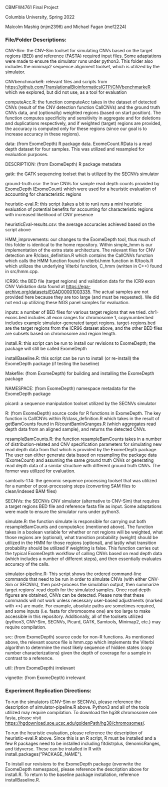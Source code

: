 CBMFW4761 Final Project

Columbia University, Spring 2022

Malcolm Mashig (mjm2396) and Michael Fagan (mef2224)

### File/Folder Descriptions:

CNV-Sim: the CNV-Sim toolset for simulating CNVs based on the target regions (BED) and reference (FASTA) required input files. Some adaptations were made to ensure the simulator runs under python3. This folder also includes the minimap2 sequence alignment toolset, which is utilized by the simulator.

CNVbenchmarkeR: relevant files and scripts from https://github.com/TranslationalBioinformaticsIGTP/CNVbenchmarkeR which we explored, but did not use, as a tool for evaluation

computeAcc.R: the function computeAcc takes in the dataset of detected CNVs (result of the CNV detection function CallCNVs) and the ground truth CNVs data, and (optionally) weighted regions (based on start position). The function computes specificity and sensitivity in aggregate and for deletions and duplications respectively, and if weighted (target) regions are provided, the accuracy is computed only for these regions (since our goal is to increase accuracy in these regions).

data: (from ExomeDepth) R package data. ExomeCount.RData is a read depth dataset for four samples. This was utilized and resampled for evaluation purposes.

DESCRIPTION: (from ExomeDepth) R package metadata

gatk: the GATK sequencing toolset that is utilized by the SECNVs simulator

ground-truth.csv: the true CNVs for sample read depth counts provided by ExomeDepth (ExomeCount) which were used for a heuristic evaluation of accounting for characteristic regions

heuristic-eval.R: this script (takes a bit to run) runs a mini heuristic evaluation of potential benefits for accounting for characteristic regions with increased likelihood of CNV presence

heuristicEval-results.csv: the average accuracies achieved based on the script above

HMM_improvements: our changes to the ExomeDepth tool, thus much of this folder is identical to the home repository. Within simple_hmm is our implementation of the extra state architecture. The relevant files for CNV detection are R/class_definition.R which contains the CallCNVs function which calls the HMM function found in viterbi.hmm function in R/tools.R which utilizes the underlying Viterbi function, C_hmm (written in C++) found in src/hmm.cpp.

ICR96: the BED file (target regions) and validation data for the ICR9 exon CNV Validation data found at https://ega-archive.org/datasets/EGAD00001003335. The actual samples are not provided here because they are too large (and must be requested). We did not end up utilizing these NGS panel samples for evaluation.

inputs: a number of BED files for various target regions that we tried. chr1-exons.bed includes all exon ranges for chromosome 1, copynumber.bed includes example simulator-generated target regions. target-regions.bed are the target regions from the ICR96 dataset above, and the other BED files are subsets based on chromosome and region length.

install.R: this script can be run to install our revisions to ExomeDepth; the package will still be called ExomeDepth

installBaseline.R: this script can be run to install (or re-install) the ExomeDepth package (if testing the baseline)

Makefile: (from ExomeDepth) for building and installing the ExomeDepth package

NAMESPACE: (from ExomeDepth) namespace metadata for the ExomeDepth package

picard: a sequence manipulation toolset utilized by the SECNVs simulator

R: (from ExomeDepth) source code for R functions in ExomeDepth. The key function is CallCNVs within R/class_definition.R which takes in the result of getBamCounts found in R/countBamInGranges.R (which aggregates read depth data from an aligned sample), and returns the detected CNVs.

resampleBamCounts.R: the function resampleBamCounts takes in a number of distribution-related and CNV specification parameters for simulating new read depth data from that which is provided by the ExomeDepth package. The user can either generate data based on resampling the package data (ExomeCount) and assuming the same ground truth CNVs or generating read depth data of a similar structure with different ground truth CNVs. The former was utilized for evaluation.

samtools-1.14: the genomic sequence processing toolset that was utilized for a number of post-processing steps (converting SAM files to clean/indexed BAM files)

SECNVs: the SECNVs CNV simulator (alternative to CNV-Sim) that requires a target regions BED file and reference fasta file as input. Some adaptations were made to ensure the simulator runs under python3.

simulate.R: the function simulate is responsible for carrying out both resampleBamCounts and computeAcc (mentioned above). The function takes in a boolean variable for whether or not regions will be weighted, what those regions are (optional), what transition probability (weight) should be utilized in the HMM for those regions (optional), and lastly what transition probability should be utilized if weighting is false. This function carries out the typical ExomeDepth workflow of calling CNVs based on read depth data (which includes a number of different steps), and then essentially evaluates accuracy of the calls.

simulator-pipeline.R: This script shows the ordered command-line commands that need to be run in order to simulate CNVs (with either CNV-Sim or SECNVs), then post-process the simulation output, then summarize target regions' read depth for the simulated samples. Once read depth figures are obtained, CNVs can be detected. Please note that these commands will not work unless necessary user-based adjustments (marked with <>) are made. For example, absolute paths are sometimes required, and some inputs (i.e. fasta for chromosome one) are too large to make accessible in this repository. Additionally, all of the toolsets utilized (python3, CNV-Sim, SECNVs, Picard, GATK, Samtools, Minimap2, etc.) may require compilation.

src: (from ExomeDepth) source code for non-R functions. As mentioned above, the relevant source file is hmm.cpp which implements the Viterbi algorithm to determine the most likely sequence of hidden states (copy number characterizations) given the depth of coverage for a sample in contrast to a reference.

util: (from ExomeDepth) irrelevant

vignette: (from ExomeDepth) irrelevant

### Experiment Replication Directions:

To run the simulators (CNV-Sim or SECNVs), please reference the description of simulator-pipeline.R above. Python3 and all of the tools utilized may require compilation. To download the hg38 chromosome one fasta, please visit https://hgdownload.soe.ucsc.edu/goldenPath/hg38/chromosomes/. 

To run the heuristic evaluation, please reference the description of heuristic-eval.R above. Since this is an R script, R must be installed and a few R packages need to be installed including fitdistrplus, GenomicRanges, and tidyverse. These can be installed in R with install.packages("PACKAGE_NAME").

To install our revisions to the ExomeDepth package (overwrite the ExomeDepth namespace), please reference the description above for install.R. To return to the baseline package installation, reference installBaseline.R.
